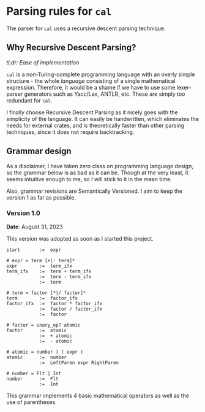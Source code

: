 # Parsing rules for `cal`

The parser for `cal` uses a recursive descent parsing technique.

## Why Recursive Descent Parsing?

*tl;dr: Ease of implementation*

`cal` is a non-Turing-complete programming language with an overly simple
structure - the whole *language* consisting of a single mathematical expression.
Therefore, it would be a shame if we have to use some lexer-parser generators
such as Yacc/Lex, ANTLR, etc. These are simply too redundant for `cal`.

I finally choose Recursive Descent Parsing as it nicely goes with the simplicity
of the language. It can easily be handwritten, which eliminates the needs for
external crates, and is theoretically faster than other parsing techniques,
since it does not require backtracking.

## Grammar design

As a disclaimer, I have taken *zero* class on programming language design, so
the grammar below is as bad as it can be. Though at the very least, it seems
intuitive enough to me, so I will stick to it in the mean time.

Also, grammar revisions are Semantically Versioned. I aim to keep the version 1
as far as possible. 

### Version 1.0

**Date**: August 31, 2023

This version was adopted as soon as I started this project.

```
start       :=  expr

# expr = term [+|- term]*
expr        :=  term_ifx
term_ifx    :=  term + term_ifx
            :=  term - term_ifx
            :=  term

# term = factor [*|/ factor]*
term        :=  factor_ifx
factor_ifx  :=  factor * factor_ifx
            :=  factor / factor_ifx
            :=  factor

# factor = unary_op? atomic
factor      :=  atomic
            :=  + atomic
            :=  - atomic

# atomic = number | ( expr )
atomic      :=  number
            :=  LeftParen expr RightParen

# number = Flt | Int
number      :=  Flt
            :=  Int
```

This grammar implements 4 basic mathematical operators as well as the use of
parentheses.